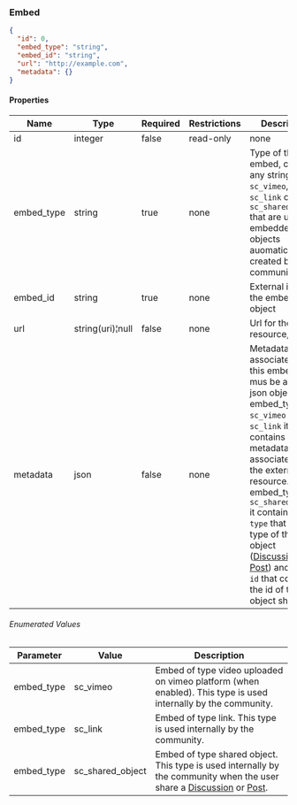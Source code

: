 <h3 id="tocS_Embed">Embed</h3>
<!-- backwards compatibility -->
<a id="schemaembed"></a>
<a id="schema_Embed"></a>
<a id="tocSembed"></a>
<a id="tocsembed"></a>

```json
{
  "id": 0,
  "embed_type": "string",
  "embed_id": "string",
  "url": "http://example.com",
  "metadata": {}
}

```

#### Properties

|Name|Type|Required|Restrictions|Description|
|---|---|---|---|---|
|id|integer|false|read-only|none|
|embed_type|string|true|none|Type of the embed, can be any string except `sc_vimeo`, `sc_link` or `sc_shared_object` that are used for embedded objects auomatically created by the community|
|embed_id|string|true|none|External id for the embed object|
|url|string(uri)¦null|false|none|Url for the resource, if any|
|metadata|json|false|none|Metadata associated to this embed. It mus be a valid json object. For embed_type `sc_vimeo` or `sc_link` it contains metadata associated with the external resource. For embed_type `sc_shared_object` it contains a field `type` that is the type of the object ([Discussion](#schemadiscussion) or [Post](#schemapost)) and a field `id` that contains the id of the object shared|


###### Enumerated Values

|Parameter|Value|Description|
|---|---|---|
|embed_type|sc_vimeo|Embed of type video uploaded on vimeo platform (when enabled). This type is used internally by the community.|
|embed_type|sc_link|Embed of type link. This type is used internally by the community.|
|embed_type|sc_shared_object|Embed of type shared object. This type is used internally by the community when the user share a [Discussion](#schemadiscussion) or [Post](#schemapost).|
